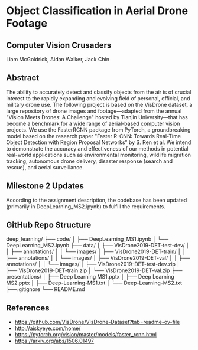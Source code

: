 # Object Classification in Aerial Drone Footage

## Computer Vision Crusaders
Liam McGoldrick, Aidan Walker, Jack Chin

## Abstract
The ability to accurately detect and classify objects from the air is of crucial interest to the rapidly expanding and evolving field of personal, official, and military drone use. The following project is based on the VisDrone dataset, a large repository of drone images and footage—adapted from the annual "Vision Meets Drones: A Challenge" hosted by Tianjin University—that has become a benchmark for a wide range of aerial-based computer vision projects. We use the FasterRCNN package from PyTorch, a groundbreaking model based on the research paper "Faster R-CNN: Towards Real-Time Object Detection with Region Proposal Networks" by S. Ren et al. We intend to demonstrate the accuracy and effectiveness of our methods in potential real-world applications such as environmental monitoring, wildlife migration tracking, autonomous drone delivery, disaster response (search and rescue), and aerial surveillance.

## Milestone 2 Updates
According to the assignment description, the codebase has been updated (primarily in DeepLearning_MS2.ipynb) to fulfill the requirements. 

## GitHub Repo Structure

deep_learning/
├── code/
│   ├── DeepLearning_MS1.ipynb
│   └── DeepLearning_MS2.ipynb
├── data/
│   ├── VisDrone2019-DET-test-dev/
│   │   ├── annotations/
│   │   └── images/
│   ├── VisDrone2019-DET-train/
│   │   ├── annotations/
│   │   └── images/
│   ├── VisDrone2019-DET-val/
│   │   ├── annotations/
│   │   └── images/
│   ├── VisDrone2019-DET-test-dev.zip
│   ├── VisDrone2019-DET-train.zip
│   └── VisDrone2019-DET-val.zip
├── presentations/
│   ├── Deep Learning MS1.pptx
│   ├── Deep Learning MS2.pptx
│   ├── Deep-Learning-MS1.txt
│   └── Deep-Learning-MS2.txt
├──.gitignore
└── README.md

## References
- https://github.com/VisDrone/VisDrone-Dataset?tab=readme-ov-file
- http://aiskyeye.com/home/
- https://pytorch.org/vision/master/models/faster_rcnn.html
- https://arxiv.org/abs/1506.01497
